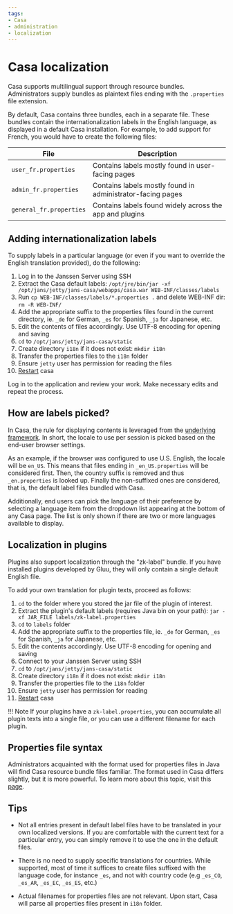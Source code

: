 ```yaml
---
tags:
- Casa
- administration
- localization
---
```


# Casa localization

Casa supports multilingual support through resource bundles. Administrators supply bundles as plaintext files ending with the `.properties` file extension.
 
By default, Casa contains three bundles, each in a separate file. These bundles contain the internationalization labels in the English language, as displayed in a default Casa installation. For example, to add support for French, you would have to create the following files:

| File                    | Description                                                |
|------------------------ |---------------------------                                 |
| `user_fr.properties`    | Contains labels mostly found in user-facing pages          |
| `admin_fr.properties`   | Contains labels mostly found in administrator-facing pages |
| `general_fr.properties` | Contains labels found widely across the app and plugins    |
 
## Adding internationalization labels

To supply labels in a particular language (or even if you want to override the English translation provided), do the following:

1. Log in to the Janssen Server using SSH
1. Extract the Casa default labels: `/opt/jre/bin/jar -xf /opt/jans/jetty/jans-casa/webapps/casa.war WEB-INF/classes/labels`
1. Run `cp WEB-INF/classes/labels/*.properties .` and delete WEB-INF dir: `rm -R WEB-INF/`
1. Add the appropriate suffix to the properties files found in the current directory, ie. `_de` for German, `_es` for Spanish, `_ja` for Japanese, etc.
1. Edit the contents of files accordingly. Use UTF-8 encoding for opening and saving
1. `cd` to `/opt/jans/jetty/jans-casa/static`
1. Create directory `i18n` if it does not exist: `mkdir i18n`
1. Transfer the properties files to the `i18n` folder
1. Ensure `jetty` user has permission for reading the files
1. [Restart](../../janssen-server/vm-ops/restarting-services.md) casa

Log in to the application and review your work. Make necessary edits and repeat the process.

## How are labels picked?

In Casa, the rule for displaying contents is leveraged from the [underlying framework](https://www.zkoss.org/wiki/ZK%20Developer's%20Reference/Internationalization). In short, the locale to use per session is picked based on the end-user browser settings.

As an example, if the browser was configured to use U.S. English, the locale will be `en_US`. This means that files ending in  `_en_US.properties` will be considered first. Then, the country suffix is removed and thus `_en.properties` is looked up. Finally the non-suffixed ones are considered, that is, the default label files bundled with Casa.

Additionally, end users can pick the language of their preference by selecting a language item from the dropdown list appearing at the bottom of any Casa page. The list is only shown if there are two or more languages available to display.

## Localization in plugins

Plugins also support localization through the "zk-label" bundle. If you have installed plugins developed by Gluu, they will only contain a single default English file.

To add your own translation for plugin texts, proceed as follows:

1. `cd` to the folder where you stored the jar file of the plugin of interest.
1. Extract the plugin's default labels (requires Java bin on your path): `jar -xf JAR_FILE labels/zk-label.properties`
1. `cd` to `labels` folder
1. Add the appropriate suffix to the properties file, ie. `_de` for German, `_es` for Spanish, `_ja` for Japanese, etc.
1. Edit the contents accordingly. Use UTF-8 encoding for opening and saving
1. Connect to your Janssen Server using SSH
1. `cd` to `/opt/jans/jetty/jans-casa/static`
1. Create directory `i18n` if it does not exist: `mkdir i18n`
1. Transfer the properties file to the `i18n` folder
1. Ensure `jetty` user has permission for reading
1. [Restart](../../janssen-server/vm-ops/restarting-services.md) casa

!!! Note
    If your plugins have a `zk-label.properties`, you can accumulate all plugin texts into a single file, or you can use a different filename for each plugin.

## Properties file syntax 

Administrators acquainted with the format used for properties files in Java will find Casa resource bundle files familiar. The format used in Casa differs slightly, but it is more powerful. To learn more about this topic, visit this [page](https://www.zkoss.org/wiki/ZK%20Developer's%20Reference/Internationalization/Labels/The%20Format%20of%20Properties%20Files).

## Tips

- Not all entries present in default label files have to be translated in your own localized versions. If you are comfortable with the current text for a particular entry, you can simply remove it to use the one in the default files.

- There is no need to supply specific translations for countries. While supported, most of time it suffices to create files suffixed with the language code, for instance `_es`, and not with country code (e.g `_es_CO`, `_es_AR`, `_es_EC`, `_es_ES`, etc.) 

- Actual filenames for properties files are not relevant. Upon start, Casa will parse all properties files present in `i18n` folder.

